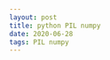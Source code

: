 ```yaml
---
layout: post
title: python PIL numpy 
date: 2020-06-28
tags: PIL numpy 
---
```



<object data="/images/pil_assignment_1.pdf" type="application/pdf" width="100%" height="100%"> 
</object>
